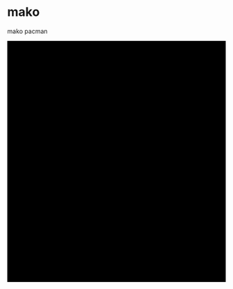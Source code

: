 # mako
mako pacman
<!DOCTYPE html>
<html>
<head>
  <meta charset="UTF-8">
  <title>Mako vs Birds</title>
  <style>
    canvas { background: black; display: block; margin: 0 auto; }
  </style>
</head>
<body>
<canvas id="game" width="448" height="496"></canvas>
<script>
const canvas = document.getElementById("game");
const ctx = canvas.getContext("2d");

const tileSize = 16;
const rows = 31;
const cols = 28;

let map = [];
let pellets = [];
let score = 0;

function makeMap() {
  for (let r = 0; r < rows; r++) {
    map[r] = [];
    for (let c = 0; c < cols; c++) {
      if (r === 0 || c === 0 || r === rows-1 || c === cols-1) {
        map[r][c] = 1; // wall
      } else {
        map[r][c] = 0; // empty
        pellets.push({x:c,y:r});
      }
    }
  }
}
makeMap();

let mako = {x:14, y:23, dx:0, dy:0};
let birds = [
  {x:13, y:11, dx:1, dy:0},
  {x:14, y:11, dx:-1, dy:0}
];

function draw() {
  ctx.clearRect(0,0,canvas.width,canvas.height);
  
  // pellets
  ctx.fillStyle="white";
  pellets.forEach(p=>{
    ctx.beginPath();
    ctx.arc(p.x*tileSize+tileSize/2, p.y*tileSize+tileSize/2, 3, 0, Math.PI*2);
    ctx.fill();
  });
  
  // mako
  ctx.fillStyle="tan";
  ctx.beginPath();
  ctx.arc(mako.x*tileSize+tileSize/2, mako.y*tileSize+tileSize/2, tileSize/2, 0, Math.PI*2);
  ctx.fill();
  
  // birds
  ctx.fillStyle="red";
  birds.forEach(b=>{
    ctx.beginPath();
    ctx.arc(b.x*tileSize+tileSize/2, b.y*tileSize+tileSize/2, tileSize/2, 0, Math.PI*2);
    ctx.fill();
  });
  
  // score
  ctx.fillStyle="white";
  ctx.fillText("Score: "+score, 10, 10);
}

function update() {
  mako.x += mako.dx;
  mako.y += mako.dy;
  
  // eat pellets
  pellets = pellets.filter(p=>{
    if (p.x===mako.x && p.y===mako.y) {
      score+=10;
      return false;
    }
    return true;
  });
  
  // move birds
  birds.forEach(b=>{
    b.x+=b.dx;
    b.y+=b.dy;
    if (Math.random()<0.1) {
      let dirs=[[1,0],[-1,0],[0,1],[0,-1]];
      let d=dirs[Math.floor(Math.random()*4)];
      b.dx=d[0]; b.dy=d[1];
    }
    // collision
    if (b.x===mako.x && b.y===mako.y) {
      alert("Game Over! Score: "+score);
      document.location.reload();
    }
  });
}

function loop() {
  update();
  draw();
  requestAnimationFrame(loop);
}
loop();

document.addEventListener("keydown", e=>{
  if (e.key==="ArrowUp") {mako.dx=0;mako.dy=-1;}
  if (e.key==="ArrowDown") {mako.dx=0;mako.dy=1;}
  if (e.key==="ArrowLeft") {mako.dx=-1;mako.dy=0;}
  if (e.key==="ArrowRight") {mako.dx=1;mako.dy=0;}
});
</script>
</body>
</html>

